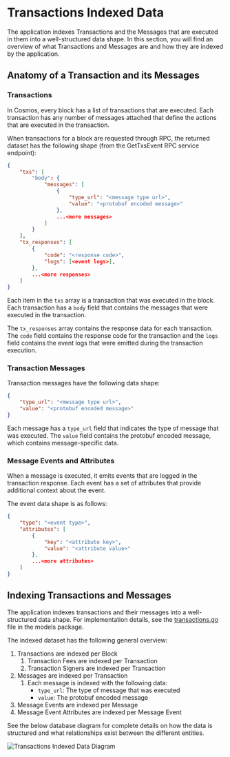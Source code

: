 # Transactions Indexed Data

The application indexes Transactions and the Messages that are executed in them into a well-structured data shape. In this section, you will find an overview of what Transactions and Messages are and how they are indexed by the application.

## Anatomy of a Transaction and its Messages

### Transactions

In Cosmos, every block has a list of transactions that are executed. Each transaction has any number of messages attached that define the actions that are executed in the transaction.

When transactions for a block are requested through RPC, the returned dataset has the following shape (from the GetTxsEvent RPC service endpoint):

```json
{
    "txs": [
        "body": {
            "messages": [
                {
                    "type_url": "<message type url>",
                    "value": "<protobuf encoded message>"
                },
                ...<more messages>
            ]
        }
    ],
    "tx_responses": [
        {
            "code": "<response code>",
            "logs": [<event logs>],
        },
        ...<more responses>
    ]
}
```

Each item in the `txs` array is a transaction that was executed in the block. Each transaction has a `body` field that contains the messages that were executed in the transaction.

The `tx_responses` array contains the response data for each transaction. The `code` field contains the response code for the transaction and the `logs` field contains the event logs that were emitted during the transaction execution.

### Transaction Messages

Transaction messages have the following data shape:

```json
{
    "type_url": "<message type url>",
    "value": "<protobuf encoded message>"
}
```

Each message has a `type_url` field that indicates the type of message that was executed. The `value` field contains the protobuf encoded message, which contains message-specific data.

### Message Events and Attributes

When a message is executed, it emits events that are logged in the transaction response. Each event has a set of attributes that provide additional context about the event.

The event data shape is as follows:

```json
{
    "type": "<event type>",
    "attributes": [
        {
            "key": "<attribute key>",
            "value": "<attribute value>"
        },
        ...<more attributes>
    ]
}
```

## Indexing Transactions and Messages

The application indexes transactions and their messages into a well-structured data shape. For implementation details, see the [transactions.go](https://github.com/DefiantLabs/cosmos-indexer/blob/main/db/models/tx.go) file in the models package.

The indexed dataset has the following general overview:

1. Transactions are indexed per Block
   1. Transaction Fees are indexed per Transaction
   2. Transaction Signers are indexed per Transaction
2. Messages are indexed per Transaction
   1. Each message is indexed with the following data:
       - `type_url`: The type of message that was executed
       - `value`: The protobuf encoded message
3. Message Events are indexed per Message
4. Message Event Attributes are indexed per Message Event

See the below database diagram for complete details on how the data is structured and what relationships exist between the different entities.

![Transactions Indexed Data Diagram](images/tx-db.png)
